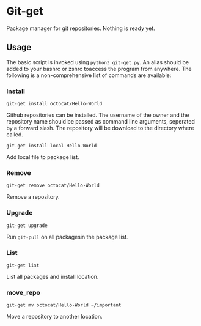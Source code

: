 # Git-get

Package manager for git repositories. Nothing is ready yet.

## Usage

The basic script is invoked using `python3 git-get.py`. An alias should be
added to your bashrc or zshrc toaccess the program from anywhere. The following
is a non-comprehensive list of commands are available:

### Install

`git-get install octocat/Hello-World`

Github repositories can be installed. The username of the owner and the
repository name should be passed as command line arguments, seperated by a
forward slash. The repository will be download to the directory where called.

`git-get install local Hello-World`

Add local file to package list.

### Remove

`git-get remove octocat/Hello-World`

Remove a repository.


### Upgrade

`git-get upgrade`

Run `git-pull` on all packagesin the package list.

### List

`git-get list`

List all packages and install location.

### move_repo

`git-get mv octocat/Hello-World ~/important`

Move a repository to another location.
